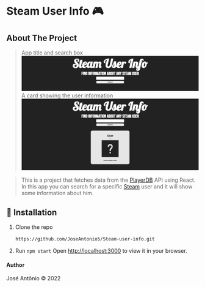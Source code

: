 #  Steam User Info 🎮

##  About The Project
> App title and search box
![](public/imgs/img1.png)
> A card showing the user information
![](public/imgs/img2.png)

> This is a project that fetches data from the [PlayerDB](https://playerdb.co/) API using React. In this app you can search for a specific [Steam](https://store.steampowered.com/) user and it will show some information about him.

##  🚀 Installation
1. Clone the repo
   ```sh
   https://github.com/JoseAntonio5/Steam-user-info.git
   ```
2. Run `npm start`
Open [http://localhost:3000](http://localhost:3000) to view it in your browser.

####  Author
José Antônio ©️ 2022
